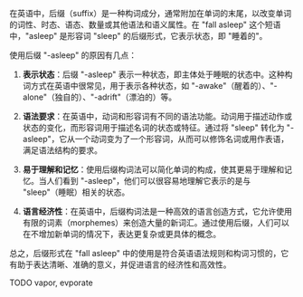 在英语中，后缀（suffix）是一种构词成分，通常附加在单词的末尾，以改变单词的词性、时态、语态、数量或其他语法和语义属性。在 "fall asleep" 这个短语中，"asleep" 是形容词 "sleep" 的后缀形式，它表示状态，即 "睡着的"。

使用后缀 "-asleep" 的原因有几点：

1. **表示状态**：后缀 "-asleep" 表示一种状态，即主体处于睡眠的状态中。这种构词方式在英语中很常见，用于表示各种状态，如 "-awake"（醒着的）、"-alone"（独自的）、"-adrift"（漂泊的）等。

2. **语法要求**：在英语中，动词和形容词有不同的语法功能。动词用于描述动作或状态的变化，而形容词用于描述名词的状态或特征。通过将 "sleep" 转化为 "-asleep"，它从一个动词变为了一个形容词，从而可以修饰名词或用作表语，满足语法结构的要求。

3. **易于理解和记忆**：使用后缀构词法可以简化单词的构成，使其更易于理解和记忆。当人们看到 "-asleep"，他们可以很容易地理解它表示的是与 "sleep"（睡眠）相关的状态。

4. **语言经济性**：在英语中，后缀构词法是一种高效的语言创造方式，它允许使用有限的词素（morphemes）来创造大量的新词汇。通过使用后缀，人们可以在不增加新单词的情况下，表达更复杂或更具体的概念。

总之，后缀形式在 "fall asleep" 中的使用是符合英语语法规则和构词习惯的，它有助于表达清晰、准确的意义，并促进语言的经济性和高效性。

TODO
vapor, evporate
